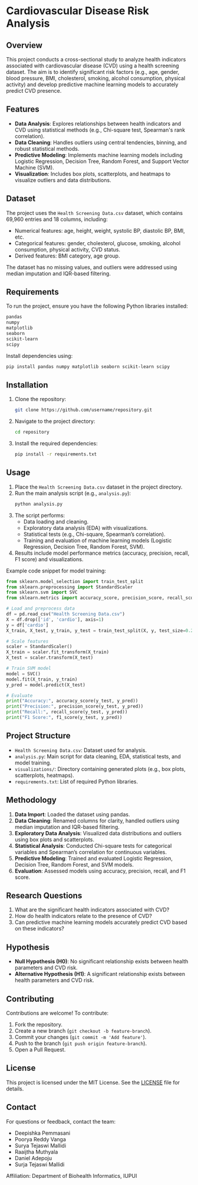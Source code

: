 # Cardiovascular Disease Risk Analysis

## Overview
This project conducts a cross-sectional study to analyze health indicators associated with cardiovascular disease (CVD) using a health screening dataset. The aim is to identify significant risk factors (e.g., age, gender, blood pressure, BMI, cholesterol, smoking, alcohol consumption, physical activity) and develop predictive machine learning models to accurately predict CVD presence.

## Features
- **Data Analysis**: Explores relationships between health indicators and CVD using statistical methods (e.g., Chi-square test, Spearman's rank correlation).
- **Data Cleaning**: Handles outliers using central tendencies, binning, and robust statistical methods.
- **Predictive Modeling**: Implements machine learning models including Logistic Regression, Decision Tree, Random Forest, and Support Vector Machine (SVM).
- **Visualization**: Includes box plots, scatterplots, and heatmaps to visualize outliers and data distributions.

## Dataset
The project uses the `Health Screening Data.csv` dataset, which contains 69,960 entries and 18 columns, including:
- Numerical features: age, height, weight, systolic BP, diastolic BP, BMI, etc.
- Categorical features: gender, cholesterol, glucose, smoking, alcohol consumption, physical activity, CVD status.
- Derived features: BMI category, age group.

The dataset has no missing values, and outliers were addressed using median imputation and IQR-based filtering.

## Requirements
To run the project, ensure you have the following Python libraries installed:
```bash
pandas
numpy
matplotlib
seaborn
scikit-learn
scipy
```

Install dependencies using:
```bash
pip install pandas numpy matplotlib seaborn scikit-learn scipy
```

## Installation
1. Clone the repository:
   ```bash
   git clone https://github.com/username/repository.git
   ```
2. Navigate to the project directory:
   ```bash
   cd repository
   ```
3. Install the required dependencies:
   ```bash
   pip install -r requirements.txt
   ```

## Usage
1. Place the `Health Screening Data.csv` dataset in the project directory.
2. Run the main analysis script (e.g., `analysis.py`):
   ```bash
   python analysis.py
   ```
3. The script performs:
   - Data loading and cleaning.
   - Exploratory data analysis (EDA) with visualizations.
   - Statistical tests (e.g., Chi-square, Spearman’s correlation).
   - Training and evaluation of machine learning models (Logistic Regression, Decision Tree, Random Forest, SVM).
4. Results include model performance metrics (accuracy, precision, recall, F1 score) and visualizations.

Example code snippet for model training:
```python
from sklearn.model_selection import train_test_split
from sklearn.preprocessing import StandardScaler
from sklearn.svm import SVC
from sklearn.metrics import accuracy_score, precision_score, recall_score, f1_score

# Load and preprocess data
df = pd.read_csv("Health Screening Data.csv")
X = df.drop(['id', 'cardio'], axis=1)
y = df['cardio']
X_train, X_test, y_train, y_test = train_test_split(X, y, test_size=0.2, random_state=42)

# Scale features
scaler = StandardScaler()
X_train = scaler.fit_transform(X_train)
X_test = scaler.transform(X_test)

# Train SVM model
model = SVC()
model.fit(X_train, y_train)
y_pred = model.predict(X_test)

# Evaluate
print("Accuracy:", accuracy_score(y_test, y_pred))
print("Precision:", precision_score(y_test, y_pred))
print("Recall:", recall_score(y_test, y_pred))
print("F1 Score:", f1_score(y_test, y_pred))
```

## Project Structure
- `Health Screening Data.csv`: Dataset used for analysis.
- `analysis.py`: Main script for data cleaning, EDA, statistical tests, and model training.
- `visualizations/`: Directory containing generated plots (e.g., box plots, scatterplots, heatmaps).
- `requirements.txt`: List of required Python libraries.

## Methodology
1. **Data Import**: Loaded the dataset using pandas.
2. **Data Cleaning**: Renamed columns for clarity, handled outliers using median imputation and IQR-based filtering.
3. **Exploratory Data Analysis**: Visualized data distributions and outliers using box plots and scatterplots.
4. **Statistical Analysis**: Conducted Chi-square tests for categorical variables and Spearman’s correlation for continuous variables.
5. **Predictive Modeling**: Trained and evaluated Logistic Regression, Decision Tree, Random Forest, and SVM models.
6. **Evaluation**: Assessed models using accuracy, precision, recall, and F1 score.

## Research Questions
1. What are the significant health indicators associated with CVD?
2. How do health indicators relate to the presence of CVD?
3. Can predictive machine learning models accurately predict CVD based on these indicators?

## Hypothesis
- **Null Hypothesis (H0)**: No significant relationship exists between health parameters and CVD risk.
- **Alternative Hypothesis (H1)**: A significant relationship exists between health parameters and CVD risk.

## Contributing
Contributions are welcome! To contribute:
1. Fork the repository.
2. Create a new branch (`git checkout -b feature-branch`).
3. Commit your changes (`git commit -m 'Add feature'`).
4. Push to the branch (`git push origin feature-branch`).
5. Open a Pull Request.

## License
This project is licensed under the MIT License. See the [LICENSE](LICENSE) file for details.

## Contact
For questions or feedback, contact the team:
- Deepishka Pemmasani
- Poorya Reddy Vanga
- Surya Tejaswi Mallidi
- Raaijtha Muthyala
- Daniel Adepoju
- Surja Tejaswi Mallidi

Affiliation: Department of Biohealth Informatics, IUPUI
```
